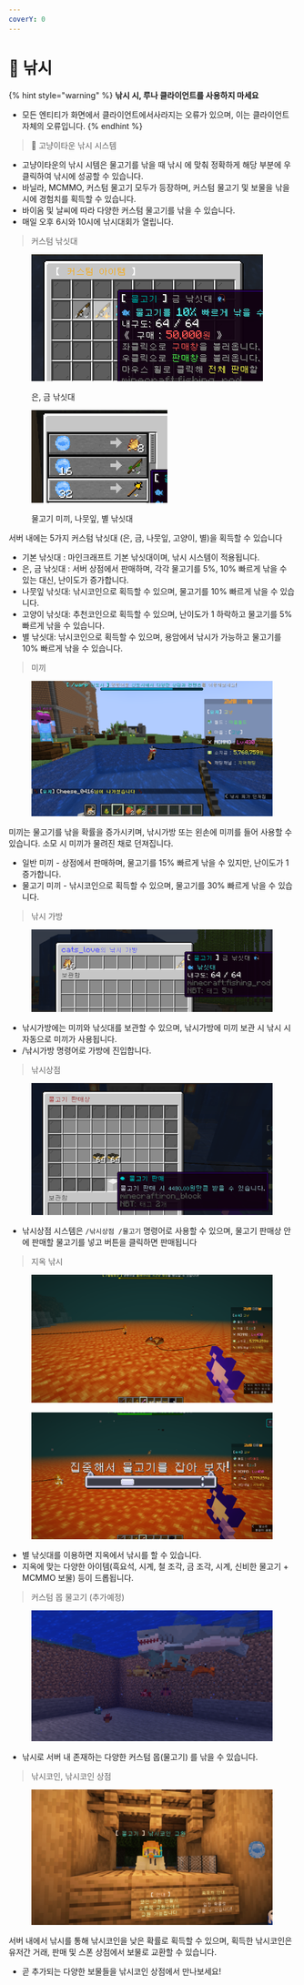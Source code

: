 ```yaml
---
coverY: 0
---
```


# 🎣 낚시

{% hint style="warning" %}
**낚시 시, 루나 클라이언트를 사용하지 마세요**

* 모든 엔티티가 화면에서 클라이언트에서사라지는 오류가 있으며, 이는 클라이언트 자체의 오류입니다.
{% endhint %}

> 🐳 고냥이타운 낚시 시스템

* 고냥이타운의 낚시 시템은 물고기를 낚을 때 낚시 에 맞춰 정확하게 해당 부분에 우 클릭하여 낚시에 성공할 수 있습니다.
* 바닐라, MCMMO, 커스텀 물고기 모두가 등장하며, 커스텀 물고기 및 보물을 낚을 시에 경험치를 획득할 수 있습니다.
* 바이옴 및 날씨에 따라 다양한 커스텀 물고기를 낚을 수 있습니다.
* 매일 오후 6시와 10시에 낚시대회가 열립니다.

> 커스텀 낚싯대

<figure><img src="../.gitbook/assets/image (14).png" alt=""><figcaption><p>은, 금 낚싯대</p></figcaption></figure>

<figure><img src="../.gitbook/assets/image (97).png" alt=""><figcaption><p>물고기 미끼, 나뭇잎, 별 낚싯대</p></figcaption></figure>

서버 내에는 5가지 커스텀 낚싯대 (은, 금, 나뭇잎, 고양이, 별)을 획득할 수 있습니다

* 기본 낚싯대 : 마인크래프트 기본 낚싯대이며, 낚시 시스템이 적용됩니다.
* 은, 금 낚싯대 : 서버 상점에서 판매하며, 각각 물고기를 5%, 10% 빠르게 낚을 수 있는 대신, 난이도가 증가합니다.
* 나뭇잎 낚싯대: 낚시코인으로 획득할 수 있으며, 물고기를 10% 빠르게 낚을 수 있습니다.
* 고양이 낚싯대: 추천코인으로 획득할 수 있으며, 난이도가 1 하락하고 물고기를 5% 빠르게 낚을 수 있습니다.
* 별 낚싯대: 낚시코인으로 획득할 수 있으며, 용암에서 낚시가 가능하고 물고기를 10% 빠르게 낚을 수 있습니다.

> 미끼

<figure><img src="../.gitbook/assets/2022-10-30_06.01.07.png" alt=""><figcaption></figcaption></figure>

미끼는 물고기를 낚을 확률을 증가시키며, 낚시가방 또는 왼손에 미끼를 들어 사용할 수 있습니다. 소모 시 미끼가 물려진 채로 던져집니다.

* 일반 미끼 - 상점에서 판매하며, 물고기를 15% 빠르게 낚을 수 있지만, 난이도가 1 증가합니다.
* 물고기 미끼 - 낚시코인으로 획득할 수 있으며, 물고기를 30% 빠르게 낚을 수 있습니다.

> 낚시 가방

<figure><img src="../.gitbook/assets/unknown (5).png" alt=""><figcaption></figcaption></figure>

* 낚시가방에는 미끼와 낚싯대를 보관할 수 있으며, 낚시가방에 미끼 보관 시 낚시 시 자동으로 미끼가 사용됩니다.
* /낚시가방 명령어로 가방에 진입합니다.

> 낚시상점

<figure><img src="../.gitbook/assets/unknown (13).png" alt=""><figcaption></figcaption></figure>

* 낚시상점 시스템은 `/낚시상점 /물고기` 명령어로 사용할 수 있으며, 물고기 판매상 안에 판매할 물고기를 넣고 버튼을 클릭하면 판매됩니다

> 지옥 낚시

<figure><img src="../.gitbook/assets/SPOILER_unknown.png" alt=""><figcaption></figcaption></figure>

<figure><img src="../.gitbook/assets/SPOILER_unknown (1).png" alt=""><figcaption></figcaption></figure>

* 별 낚싯대를 이용하면 지옥에서 낚시를 할 수 있습니다.
* 지옥에 맞는 다양한 아이템(흑요석, 시계, 철 조각, 금 조각, 시계, 신비한 물고기 + MCMMO 보물) 등이 드롭됩니다.

> 커스텀 몹 물고기 (추가예정)

<figure><img src="../.gitbook/assets/unknown.png" alt=""><figcaption></figcaption></figure>

* 낚시로 서버 내 존재하는 다양한 커스텀 몹(물고기) 를 낚을 수 있습니다.

> 낚시코인, 낚시코인 상점

<figure><img src="../.gitbook/assets/2023-04-02_12.56.57.png" alt=""><figcaption></figcaption></figure>

서버 내에서 낚시를 통해 낚시코인을 낮은 확률로 획득할 수 있으며, 획득한 낚시코인은 유저간 거래, 판매 및 스폰 상점에서 보물로 교환할 수 있습니다.

* 곧 추가되는 다양한 보물들을 낚시코인 상점에서 만나보세요!
